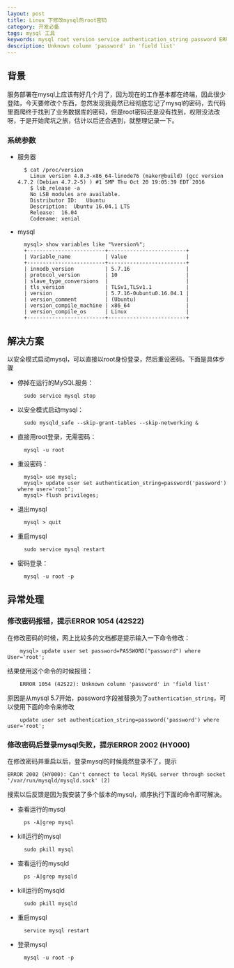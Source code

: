 ```yaml
---
layout: post
title: Linux 下修改mysql的root密码
category: 开发必备
tags: mysql 工具
keywords: mysql root version service authentication_string password ERROR 1054  42S22
description: Unknown column 'password' in 'field list'
---
```


## 背景

服务部署在mysql上应该有好几个月了，因为现在的工作基本都在终端，因此很少登陆，今天要修改个东西，忽然发现我竟然已经彻底忘记了mysql的密码，去代码里面爬终于找到了业务数据库的密码，但是root密码还是没有找到，权限没法改呀，于是开始爬坑之旅，估计以后还会遇到，就整理记录一下。

### 系统参数
	
- 服务器
	
		$ cat /proc/version
		  Linux version 4.8.3-x86_64-linode76 (maker@build) (gcc version 4.7.2 (Debian 4.7.2-5) ) #1 SMP Thu Oct 20 19:05:39 EDT 2016
		  $ lsb_release -a
		  No LSB modules are available.
		  Distributor ID:	Ubuntu
		  Description:	Ubuntu 16.04.1 LTS
		  Release:	16.04
		  Codename:	xenial
	
- mysql

		mysql> show variables like "%version%";
		+-------------------------+-------------------------+
		| Variable_name           | Value                   |
		+-------------------------+-------------------------+
		| innodb_version          | 5.7.16                  |
		| protocol_version        | 10                      |
		| slave_type_conversions  |                         |
		| tls_version             | TLSv1,TLSv1.1           |
		| version                 | 5.7.16-0ubuntu0.16.04.1 |
		| version_comment         | (Ubuntu)                |
		| version_compile_machine | x86_64                  |
		| version_compile_os      | Linux                   |
		+-------------------------+-------------------------+

## 解决方案

以安全模式启动mysql，可以直接以root身份登录，然后重设密码。下面是具体步骤

- 停掉在运行的MySQL服务：

		sudo service mysql stop

- 以安全模式启动mysql：

		sudo mysqld_safe --skip-grant-tables --skip-networking &

- 直接用root登录，无需密码：

		mysql -u root

- 重设密码：

		mysql> use mysql;
		mysql> update user set authentication_string=password('password') where user='root';
		mysql> flush privileges;

- 退出mysql

		mysql > quit

- 重启mysql

		sudo service mysql restart

- 密码登录：

		mysql -u root -p

## 异常处理

### 修改密码报错，提示ERROR 1054 (42S22)

在修改密码的时候，网上比较多的文档都是提示输入一下命令修改：

		mysql> update user set password=PASSWORD("password") where User='root';

结果使用这个命令的时候报错：

		ERROR 1054 (42S22): Unknown column 'password' in 'field list'

原因是从mysql 5.7开始，password字段被替换为了`authentication_string`，可以使用下面的命令来修改

		update user set authentication_string=password('password') where user='root';
		
### 修改密码后登录mysql失败，提示ERROR 2002 (HY000)

在修改密码并重启以后，登录mysql的时候竟然登录不了，提示

	ERROR 2002 (HY000): Can't connect to local MySQL server through socket '/var/run/mysqld/mysqld.sock' (2)

搜索以后反馈是因为我安装了多个版本的mysql，顺序执行下面的命令即可解决。

- 查看运行的mysql

		ps -A|grep mysql

- kill运行的mysql

		sudo pkill mysql

- 查看运行的mysqld

		ps -A|grep mysqld

- kill运行的mysqld

		sudo pkill mysqld

- 重启mysql

		service mysql restart

- 登录mysql

		mysql -u root -p
